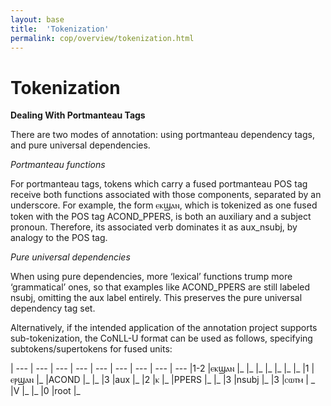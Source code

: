 ```yaml
---
layout: base
title:  'Tokenization'
permalink: cop/overview/tokenization.html
---
```


# Tokenization

**Dealing With Portmanteau Tags**

There are two modes of annotation: using portmanteau dependency tags, and pure universal dependencies.

*Portmanteau functions*

For portmanteau tags, tokens which carry a fused portmanteau POS tag receive both functions associated with those components, separated by an underscore. For example, the form ⲉⲕϣⲁⲛ, which is tokenized as one fused token with the POS tag ACOND_PPERS, is both an auxiliary and a subject pronoun. Therefore, its associated verb dominates it as aux_nsubj, by analogy to the POS tag.

*Pure universal dependencies*

When using pure dependencies, more ‘lexical’ functions trump more ‘grammatical’ ones, so that examples like ACOND_PPERS are still labeled nsubj, omitting the aux label entirely. This preserves the pure universal dependency tag set. 

Alternatively, if the intended application of the annotation project supports sub-tokenization, the CoNLL-U format can be used as follows, specifying subtokens/supertokens for fused units:

| --- | --- | --- | --- | --- | --- | --- | --- | ---
|1-2   |ⲉⲕϣⲁⲛ   	|_      	|_     	|_   	|_		|_   	|_	|_
|1     |ⲉⲣϣⲁⲛ   	|_   	|ACOND 	|_	|_   	|3   	|aux	|_
|2     |ⲕ   	|_    	|PPERS 	|_  	|_       	|3	|nsubj	|_
|3     |ⲥⲱⲧⲙ   |	_    	|V	|_	|_		|0   	|root	|_
